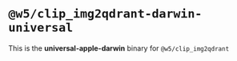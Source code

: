 # `@w5/clip_img2qdrant-darwin-universal`

This is the **universal-apple-darwin** binary for `@w5/clip_img2qdrant`
